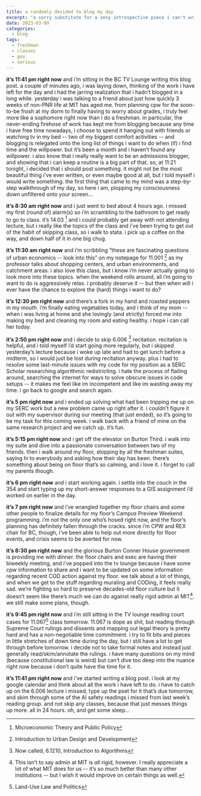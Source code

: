 ```yaml
---
title: a randomly decided to blog my day
excerpt: "a sorry substitute for a sexy introspective piece i can't write right now"
date: 2023-03-09
categories:
  - blog
tags:
  - freshman
  - classes
  - gov
  - serious
---
```



**it’s 11:41 pm right now** and i’m sitting in the BC TV Lounge writing this blog post. a couple of minutes ago, i was laying down, thinking of the work i have left for the day and i had the jarring realization that i hadn’t blogged in a long while. yesterday i was talking to a friend about just how quickly 3 weeks of non-PNR life at MIT has aged me. from planning cpw for the soon-to-be frosh at my dorm to finally having to worry about grades, i truly feel more like a sophomore right now than i do a freshman. in particular, the never-ending firehose of work has kept me from blogging because any time i have free time nowadays, i choose to spend it hanging out with friends or watching tv in my bed -- two of my biggest comfort activities -- and blogging is relegated onto the long list of things i want to do when (if) i find time and the willpower. but it’s been a month and i haven’t found any willpower. i also know that i really really want to be an admissions blogger, and showing that i can keep a routine is a big part of that. so, at 11:21 tonight, i decided that i should post something. it might not be the most beautiful thing i’ve ever written, or even maybe good at all, but i told myself i would write something. the first thing that came to my mind was a step-by-step walkthrough of my day, so here i am, plopping my consciousness down unfiltered onto your screen…

**it’s 8:30 am right now** and i just went to bed about 4 hours ago. i missed my first (round of) alarm(s) so i’m scrambling to the bathroom to get ready to go to class. it’s 14.03 [^1] and i could probably get away with not attending lecture, but i really like the topics of the class and i’ve been trying to get out of the habit of skipping class, so i walk to stata. i pick up a coffee on the way, and down half of it in one big chug.

**it’s 11:30 am right now** and i’m scribbling “these are fascinating questions of urban economics -- look into this” on my notepage for 11.001 [^2] as my professor talks about shopping centers, and urban environments, and catchment areas. i also love this class, but i know i’m never actually going to look more into these topics. when the weekend rolls around, all i’m going to want to do is aggressively relax. i probably deserve it -- but then when will i ever have the chance to explore the (hard) things i want to do?

**it’s 12:30 pm right now** and there’s a fork in my hand and roasted peppers in my mouth. i’m finally eating vegetables today, and i think of my mom -- when i was living at home and she lovingly (and strictly) forced me into making my bed and cleaning my room and eating healthy. i hope i can call her today.

**it’s 2:50 pm right now** and i decide to skip 6.006 [^3] recitation. recitation is helpful, and i told myself i’d start going more regularly, but i skipped yesterday’s lecture because i woke up late and had to get lunch before a midterm, so i would just be lost during recitation anyway. plus i had to resolve some last-minute issues with my code for my position as a SERC Scholar researching algorithmic redistricting. i hate the process of flailing around, searching the internet for ways to solve obscure issues in code setups -- it makes me feel like im incompetent and like im wasting away my time. i go back to google and search again.

**it’s 5 pm right now** and i ended up solving what had been tripping me up on my SERC work but a new problem came up right after it. i couldn’t figure it out with my supervisor during our meeting (that just ended), so it’s going to be my task for this coming week. i walk back with a friend of mine on the same research project and we catch up. it’s fun.

**it’s 5:15 pm right now** and i get off the elevator on Burton Third. i walk into my suite and dive into a passionate conversation between two of my friends. then i walk around my floor, stopping by all the freshman suites, saying hi to everybody and asking how their day has been. there’s something about being on floor that’s so calming, and i love it. i forget to call my parents though.

**it’s 6 pm right now** and i start working again. i settle into the couch in the 354 and start typing up my short-answer responses to a GIS assignment i’d worked on earlier in the day. 

**it’s 7 pm right now** and i’ve wrangled together my floor chairs and some other people to finalize details for my floor’s Campus Preview Weekend programming. i’m not the only one who’s hosed right now, and the floor’s planning has definitely fallen through the cracks. since i’m CPW and REX chair for BC, though, i’ve been able to help out more directly for floor events, and crisis seems to be averted for now.

**it’s 8:30 pm right now** and the glorious Burton Conner House government is providing me with dinner. the floor chairs and exec are having their biweekly meeting, and i’ve popped into the tv lounge because i have some cpw information to share and i want to be updated on some information regarding recent COD action against my floor. we talk about a lot of things, and when we get to the stuff regarding muraling and CODing, it feels really sad. we’re fighting so hard to preserve decades-old floor culture but it doesn’t seem like there’s much we can do against really rigid admin at MIT[^4]. we still make some plans, though.

**it’s 9:45 pm right now** and i’m still sitting in the TV lounge reading court cases for 11.067[^5] class tomorrow. 11.067 is dope as shit, but reading through Supreme Court rulings and dissents and mapping out legal theory is pretty hard and has a non-negotiable time commitment. i try to fit bits and pieces in little stretches of down time during the day, but i still have a lot to get through before tomorrow. i decide not to take formal notes and instead just generally read/skim/annotate the rulings. i have many questions on my mind (because constitutional law is weird) but can’t dive too deep into the nuance right now because i don’t quite have the time for it.

**it’s 11:41 pm right now** and i’ve started writing a blog post. i look at my google calendar and think about all the work i have left to do. i have to catch up on the 6.006 lecture i missed, type up the pset for it that’s due tomorrow, and skim through some of the AI safety readings i missed from last week’s reading group. and not skip any classes, because that just messes things up more. all in 24 hours. oh, and get some sleep…

[^1]: Microeconomic Theory and Public Policy
[^2]: Introduction to Urban Design and Development
[^3]: Now called, 6.1210, Introduction to Algorithms
[^4]: This isn’t to say admin at MIT is *all* rigid, however. I really appreciate a lot of what MIT does for us -- it’s so much better than many other institutions -- but I wish it would improve on certain things as well.
[^5]: Land-Use Law and Politics
